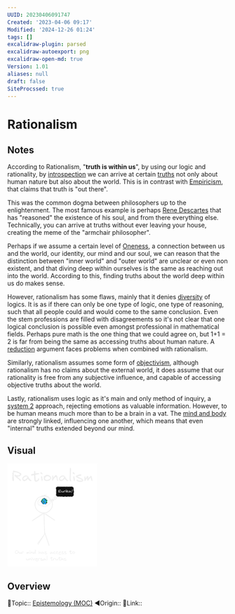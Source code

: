 ```yaml
---
UUID: 20230406091747
Created: '2023-04-06 09:17'
Modified: '2024-12-26 01:24'
tags: []
excalidraw-plugin: parsed
excalidraw-autoexport: png
excalidraw-open-md: true
Version: 1.01
aliases: null
draft: false
SiteProcssed: true
---
```


# Rationalism

## Notes

According to Rationalism, "**truth is within us**", by using our logic and rationality, by [introspection](/notes/introspection.md) we can arrive at certain [truths](/notes/truth.md) not only about human nature but also about the world. This is in contrast with [Empiricism](/notes/empiricism.md), that claims that truth is "out there".

This was the common dogma between philosophers up to the enlightenment. The most famous example is perhaps [Rene Descartes](/notes/rene-descartes-philosopher.md) that has "reasoned" the existence of his soul, and from there everything else. Technically, you can arrive at truths without ever leaving your house, creating the meme of the "armchair philosopher".

Perhaps if we assume a certain level of [Oneness](/notes/unity.md), a connection between us and the world, our identity, our mind and our soul, we can reason that the distinction between "inner world" and "outer world" are unclear or even non existent, and that diving deep within ourselves is the same as reaching out into the world. According to this, finding truths about the world deep within us do makes sense.

However, rationalism has some flaws, mainly that it denies [diversity](/notes/diversity.md) of logics. It is as if there can only be one type of logic, one type of reasoning, such that all people could and would come to the same conclusion. Even the stem professions are filled with disagreements so it's not clear that one logical conclusion is possible even amongst professional in mathematical fields. Perhaps pure math is the one thing that we could agree on, but 1+1 = 2 is far from being the same as accessing truths about human nature. A [reduction](/notes/reductionism.md) argument faces problems when combined with rationalism.

Similarly, rationalism assumes some form of [objectivism](/notes/objectivism.md), although rationalism has no claims about the external world, it does assume that our rationality is free from any subjective influence, and capable of accessing objective truths about the world.

Lastly, rationalism uses logic as it's main and only method of inquiry, a [system 2](/notes/system-2.md) approach, rejecting emotions as valuable information. However, to be human means much more than to be a brain in a vat. The [mind and body](/notes/mind-body-connection.md) are strongly linked, influencing one another, which means that even "internal" truths extended beyond our mind.

## Visual

![Rationalism.webp](/notes/rationalism.webp)

## Overview
🔼Topic:: [Epistemology (MOC)](/mocs/epistemology-moc.md)
◀Origin::
🔗Link::

